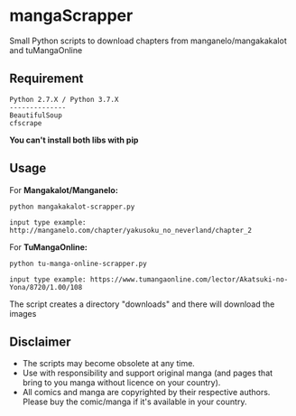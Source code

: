# mangaScrapper

Small Python scripts to download chapters from manganelo/mangakakalot and tuMangaOnline

## Requirement
    
    Python 2.7.X / Python 3.7.X
    --------------
    BeautifulSoup
    cfscrape
    
**You can't install both libs with pip**

## Usage

For **Mangakalot/Manganelo:**

    python mangakakalot-scrapper.py
```input type example: http://manganelo.com/chapter/yakusoku_no_neverland/chapter_2``` 
    
For **TuMangaOnline:**

    python tu-manga-online-scrapper.py
```input type example: https://www.tumangaonline.com/lector/Akatsuki-no-Yona/8720/1.00/108``` 
    
The script creates a directory "downloads" and there will download the images
    
## Disclaimer

- The scripts may become obsolete at any time.
- Use with responsibility and support original manga (and pages that bring to you manga without licence on your country).
- All comics and manga are copyrighted by their respective authors. Please buy the comic/manga if it's available in your country.
